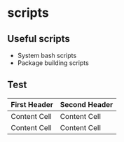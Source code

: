 # scripts

## Useful scripts
 * System bash scripts
 * Package building scripts 

## Test

First Header  | Second Header
------------- | -------------
Content Cell  | Content Cell
Content Cell  | Content Cell
